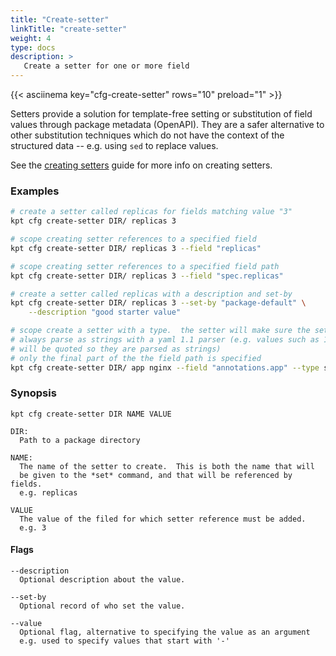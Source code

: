 ```yaml
---
title: "Create-setter"
linkTitle: "create-setter"
weight: 4
type: docs
description: >
   Create a setter for one or more field
---
```

<!--mdtogo:Short
    Create a setter for one or more field
-->

{{< asciinema key="cfg-create-setter" rows="10" preload="1" >}}

Setters provide a solution for template-free setting or substitution of field
values through package metadata (OpenAPI).  They are a safer alternative to
other substitution techniques which do not have the context of the
structured data -- e.g. using `sed` to replace values.

See the [creating setters] guide for more info on creating setters.

### Examples
<!--mdtogo:Examples-->
```sh
# create a setter called replicas for fields matching value "3"
kpt cfg create-setter DIR/ replicas 3
```

```sh
# scope creating setter references to a specified field
kpt cfg create-setter DIR/ replicas 3 --field "replicas"
```

```sh
# scope creating setter references to a specified field path
kpt cfg create-setter DIR/ replicas 3 --field "spec.replicas"
```

```sh
# create a setter called replicas with a description and set-by
kpt cfg create-setter DIR/ replicas 3 --set-by "package-default" \
    --description "good starter value"
```

```sh
# scope create a setter with a type.  the setter will make sure the set fields
# always parse as strings with a yaml 1.1 parser (e.g. values such as 1,on,true
# will be quoted so they are parsed as strings)
# only the final part of the the field path is specified
kpt cfg create-setter DIR/ app nginx --field "annotations.app" --type string
```
<!--mdtogo-->

### Synopsis
<!--mdtogo:Long-->
```
kpt cfg create-setter DIR NAME VALUE

DIR:
  Path to a package directory

NAME:
  The name of the setter to create.  This is both the name that will
  be given to the *set* command, and that will be referenced by fields.
  e.g. replicas

VALUE
  The value of the filed for which setter reference must be added.
  e.g. 3
```

#### Flags
```
--description
  Optional description about the value.

--set-by
  Optional record of who set the value.

--value   
  Optional flag, alternative to specifying the value as an argument
  e.g. used to specify values that start with '-'
```
<!--mdtogo-->

[creating setters]: ../../../guides/producer/setters
